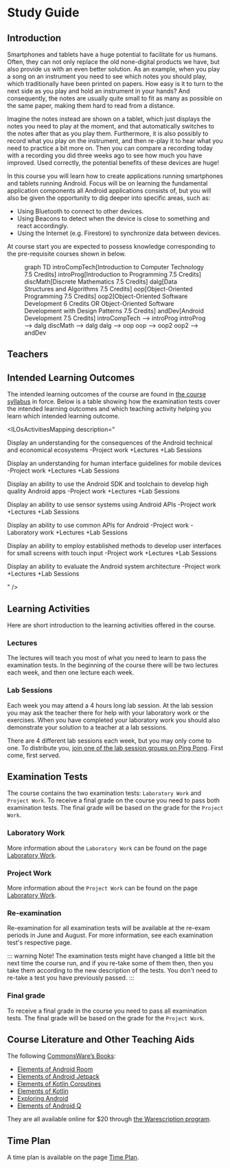 # Study Guide
<StudyGuideInfo
    course-name="Android Development"
    ladok-code="TAGK19"
    credits="7.5"
    course-coordinator="Peter Larsson-Green"
    examiner="Peter Larsson-Green"
    ping-pong-event="Android Development - TAGK19 - S20"
    ping-pong-password="TAGK19S2003"
/>

## Introduction
Smartphones and tablets have a huge potential to facilitate for us humans. Often, they can not only replace the old none-digital products we have, but also provide us with an even better solution. As an example, when you play a song on an instrument you need to see which notes you should play, which traditionally have been printed on papers. How easy is it to turn to the next side as you play and hold an instrument in your hands? And consequently, the notes are usually quite small to fit as many as possible on the same paper, making them hard to read from a distance.

Imagine the notes instead are shown on a tablet, which just displays the notes you need to play at the moment, and that automatically switches to the notes after that as you play them. Furthermore, it is also possibly to record what you play on the instrument, and then re-play it to hear what you need to practice a bit more on. Then you can compare a recording today with a recording you did three weeks ago to see how much you have improved. Used correctly, the potential benefits of these devices are huge!

In this course you will learn how to create applications running smartphones and tablets running Android. Focus will be on learning the fundamental application components all Android applications consists of, but you will also be given the opportunity to dig deeper into specific areas, such as:

* Using Bluetooth to connect to other devices.
* Using Beacons to detect when the device is close to something and react accordingly.
* Using the Internet (e.g. Firestore) to synchronize data between devices.

At course start you are expected to possess knowledge corresponding to the pre-requisite courses shown in <FigureNumber /> below. 

<Figure caption="Prerequisites for this course.">
<mermaid>
graph TD
	introCompTech[Introduction to Computer Technology 7.5 Credits]
	introProg[Introduction to Programming 7.5 Credits]
	discMath[Discrete Mathematics 7.5 Credits]
	dalg[Data Structures and Algorithms 7.5 Credits]
	oop[Object-Oriented Programming 7.5 Credits]
	oop2[Object-Oriented Software Development 6 Credits OR Object-Oriented Software Development with Design Patterns 7.5 Credits]
	andDev[Android Development 7.5 Credits]
	introCompTech --> introProg
	introProg --> dalg
	discMath --> dalg
	dalg --> oop
	oop --> oop2
	oop2 --> andDev
</mermaid>
</Figure>

## Teachers
<StudyGuideTeachers
    :teachers='[{
        name: "Peter Larsson-Green",
        photo: "peter-larsson-green.jpeg",
        roles: ["Course coordinator", "lecturer", "lab assistant"],
        description: "Has studied and followed the development of the web since 2004 and received his Master of Science in Computer Science at Linköping University in 2014. He has been working as programming teacher (part time) since 2010 at both Linköping University and Jönköping University.",
        email: "Peter.Larsson-Green@ju.se",
        phone: "036 - 10 17 35",
        website: "https://ju.se/en/personinfo.html?sign=LarPet"
    }, {
        name: "Filip Lundeholm",
        photo: "",
        roles: ["Lecturer"],
        description: "User Experience designer.",
        email: "filip@designbryggan.se",
        phone: "",
        website: ""
    }, {
        name: "Linus Rudbeck",
        photo: "linus-rudbeck.jpeg",
        roles: ["Lab assistant"],
        description: "Former JTH student that studied the program Software Engineering and Mobile Platforms. Started the company Red Capes IT together with Daniel Fransén after he graduated. ",
        email: "",
        phone: "",
        website: "https://redcapesit.se/"
    }, {
        name: "Rigmor Skoglund",
        photo: "rigmor-skoglund.jpeg",
        roles: ["Teacher in Gruppdynamic"],
        description: "Not directly involved in this course, but the course Gruppdynamic. Only the Swedish students will meet her.",
        email: "rigmor.skoglund@ju.se",
        phone: "036 - 10 19 10",
        website: "https://ju.se/personinfo.html?sign=SKORIG"
    }]'
/>

## Intended Learning Outcomes
The intended learning outcomes of the course are found in [the course syllabus](course-syllabus/) in force. Below is a table showing how the examination tests cover the intended learning outcomes and which teaching activity helping you learn which intended learning outcome.

<ILOsActivitiesMapping description="

Display an understanding for the consequences of the Android technical and economical ecosystems
-Project work
+Lectures
+Lab Sessions

Display an understanding for human interface guidelines for mobile devices
-Project work
+Lectures
+Lab Sessions

Display an ability to use the Android SDK and toolchain to develop high quality Android apps
-Project work
+Lectures
+Lab Sessions

Display an ability to use sensor systems using Android APIs
-Project work
+Lectures
+Lab Sessions

Display an ability to use common APIs for Android
-Project work
-Laboratory work
+Lectures
+Lab Sessions

Display an ability to employ established methods to develop user interfaces for small screens with touch input
-Project work
+Lectures
+Lab Sessions

Display an ability to evaluate the Android system architecture
-Project work
+Lectures
+Lab Sessions

" />

## Learning Activities
Here are short introduction to the learning activities offered in the course.

### Lectures
The lectures will teach you most of what you need to learn to pass the examination tests. In the beginning of the course there will be two lectures each week, and then one lecture each week.

### Lab Sessions
Each week you may attend a 4 hours long lab session. At the lab session you may ask the teacher there for help with your laboratory work or the exercises. When you have completed your laboratory work you should also demonstrate your solution to a teacher at a lab sessions.

There are 4 different lab sessions each week, but you may only come to one. To distribute you, [join one of the lab session groups on Ping Pong](https://pingpong.hj.se/courseId/21445/projectGroupsList.do). First come, first served.

## Examination Tests
The course contains the two examination tests: `Laboratory Work` and `Project Work`. To receive a final grade on the course you need to pass both examination tests. The final grade will be based on the grade for the `Project Work`.

### Laboratory Work
More information about the `Laboratory Work` can be found on the page [Laboratory Work](laboratory-work/).

### Project Work
More information about the `Project Work` can be found on the page [Laboratory Work](laboratory-work/).

### Re-examination
Re-examination for all examination tests will be available at the re-exam periods in June and August. For more information, see each examination test's respective page.

::: warning Note!
The examination tests might have changed a little bit the next time the course run, and if you re-take some of them then, then you take them according to the new description of the tests. You don't need to re-take a test you have previously passed.
:::

### Final grade
To receive a final grade in the course you need to pass all examination tests. The final grade will be based on the grade for the `Project Work`.

## Course Literature and Other Teaching Aids
The following [CommonsWare’s Books](https://commonsware.com/catalog):

* [Elements of Android Room](https://commonsware.com/Room)
* [Elements of Android Jetpack](https://commonsware.com/Jetpack)
* [Elements of Kotlin Coroutines](https://commonsware.com/Coroutines)
* [Elements of Kotlin](https://commonsware.com/Kotlin)
* [Exploring Android](https://commonsware.com/AndExplore)
* [Elements of Android Q](https://commonsware.com/Q)

They are all available online for $20 through [the Warescription program](https://commonsware.com/warescription).

## Time Plan
A time plan is available on the page [Time Plan](time-plan/).